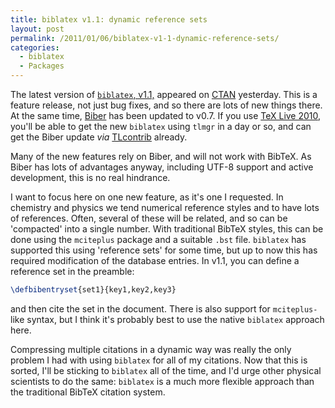```yaml
---
title: biblatex v1.1: dynamic reference sets
layout: post
permalink: /2011/01/06/biblatex-v1-1-dynamic-reference-sets/
categories:
  - biblatex
  - Packages
---
```

The latest version of [`biblatex`, v1.1,](https://ctan.org/pkg/biblatex) appeared on [CTAN](https://www.ctan.org) yesterday. This is a feature release, not just bug fixes, and so there are lots of new things there. At the same time, [Biber](http://biblatex-biber.sourceforge.net/) has been updated to v0.7. If you use [TeX Live 2010](https://tug.org/texlive), you'll be able to get the new `biblatex` using `tlmgr` in a day or so, and can get the Biber update _via_ [TLcontrib](http://tlcontrib.metatex.org/) already.

Many of the new features rely on Biber, and will not work with BibTeX. As Biber has lots of advantages anyway, including UTF-8 support and active development, this is no real hindrance.

I want to focus here on one new feature, as it's one I requested. In chemistry and physics we tend numerical reference styles and to have lots of references. Often, several of these will be related, and so can be 'compacted' into a single number. With traditional BibTeX styles, this can be done using the `mciteplus` package and a suitable `.bst` file. `biblatex` has supported this using 'reference sets' for some time, but up to now this has required modification of the database entries. In v1.1, you can define a reference set in the preamble:

```latex
\defbibentryset{set1}{key1,key2,key3}
```

and then cite the set in the document. There is also support for `mciteplus-`like syntax, but I think it's probably best to use the native `biblatex` approach here.

Compressing multiple citations in a dynamic way was really the only problem I had with using `biblatex` for all of my citations. Now that this is sorted, I'll be sticking to `biblatex` all of the time, and I'd urge other physical scientists to do the same: `biblatex` is a much more flexible approach than the traditional BibTeX citation system.

